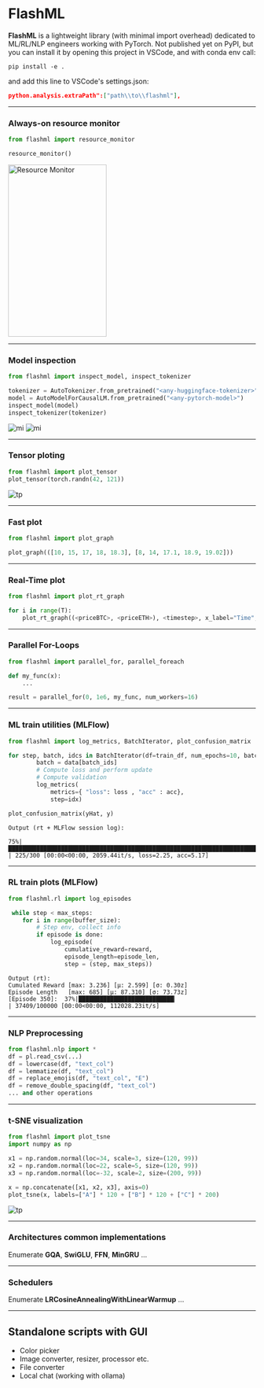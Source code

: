 # FlashML

**FlashML** is a lightweight library (with minimal import overhead) dedicated to ML/RL/NLP engineers working with PyTorch. Not published yet on PyPI,
but you can install it by opening this project in VSCode, and with conda env call:

```
pip install -e .
```


and add this line to VSCode's settings.json:
```json
python.analysis.extraPath":["path\\to\\flashml"],
```
***
### Always-on resource monitor
```python
from flashml import resource_monitor

resource_monitor()
```
<img src="https://github.com/smtmRadu/flashml/blob/main/doc/resource_monitor.jpg?raw=true" width="200" height="350" alt="Resource Monitor">

***

### Model inspection
```python
from flashml import inspect_model, inspect_tokenizer

tokenizer = AutoTokenizer.from_pretrained("<any-huggingface-tokenizer>")
model = AutoModelForCausalLM.from_pretrained("<any-pytorch-model>")
inspect_model(model)
inspect_tokenizer(tokenizer)
```
![mi](https://github.com/smtmRadu/flashml/blob/main/doc/model_inspector.jpg?raw=true)
![mi](https://github.com/smtmRadu/flashml/blob/main/doc/tokenizer_inspector.jpg?raw=true)

***
### Tensor ploting
```python
from flashml import plot_tensor
plot_tensor(torch.randn(42, 121))
```
![tp](https://github.com/smtmRadu/flashml/blob/main/doc/tensor_plot.jpg?raw=true)
***
### Fast plot
```python
from flashml import plot_graph

plot_graph(([10, 15, 17, 18, 18.3], [8, 14, 17.1, 18.9, 19.02]))
```
***
### Real-Time plot
```python
from flashml import plot_rt_graph

for i in range(T):
    plot_rt_graph((<priceBTC>, <priceETH>), <timestep>, x_label="Time", y_label="Price", color=["yellow", "purple])
```

***
### Parallel For-Loops
```python
from flashml import parallel_for, parallel_foreach

def my_func(x):
    ...

result = parallel_for(0, 1e6, my_func, num_workers=16)
```
***
### ML train utilities (MLFlow)

```python
from flashml import log_metrics, BatchIterator, plot_confusion_matrix

for step, batch, idcs in BatchIterator(df=train_df, num_epochs=10, batch_size=32, mode="train"):
        batch = data[batch_ids]
        # Compute loss and perform update
        # Compute validation
        log_metrics(
            metrics={ "loss": loss , "acc" : acc},
            step=idx)

plot_confusion_matrix(yHat, y)
```
```
Output (rt + MLFlow session log):

75%|████████████████████████████████████████████████████████████████████████                        | 225/300 [00:00<00:00, 2059.44it/s, loss=2.25, acc=5.17]

```
***

### RL train plots (MLFlow)

```python
from flashml.rl import log_episodes

 while step < max_steps:
    for i in range(buffer_size):
        # Step env, collect info
        if episode is done:
            log_episode(
                cumulative_reward=reward,
                episode_length=episode_len,
                step = (step, max_steps))

```

```
Output (rt):
Cumulated Reward [max: 3.236] [µ: 2.599] [σ: 0.30z]
Episode Length   [max: 685] [µ: 87.310] [σ: 73.73z]
[Episode 350]:  37%|███████████████████████████▎                                             | 37409/100000 [00:00<00:00, 112028.23it/s]

```
***
### NLP Preprocessing
```python
from flashml.nlp import *
df = pl.read_csv(...)
df = lowercase(df, "text_col")
df = lemmatize(df, "text_col")
df = replace_emojis(df, "text_col", "E")
df = remove_double_spacing(df, "text_col")
... and other operations
```
***
### t-SNE visualization
```python
from flashml import plot_tsne
import numpy as np

x1 = np.random.normal(loc=34, scale=3, size=(120, 99))
x2 = np.random.normal(loc=22, scale=5, size=(120, 99))
x3 = np.random.normal(loc=-32, scale=2, size=(200, 99))

x = np.concatenate([x1, x2, x3], axis=0)
plot_tsne(x, labels=["A"] * 120 + ["B"] * 120 + ["C"] * 200)
```
![tp](https://github.com/smtmRadu/flashml/blob/main/doc/plot_tsne.jpg?raw=true)
***
### Architectures common implementations
Enumerate **GQA**, **SwiGLU**, **FFN**, **MinGRU** ...
***
### Schedulers
Enumerate **LRCosineAnnealingWithLinearWarmup** ...
***
## Standalone scripts with GUI
- Color picker
- Image converter, resizer, processor etc.
- File converter
- Local chat (working with ollama)